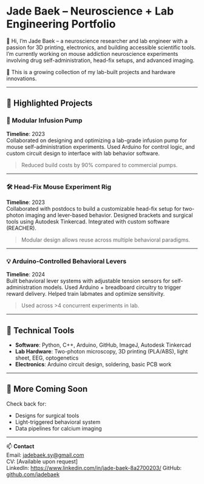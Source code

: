# Jade Baek – Neuroscience + Lab Engineering Portfolio

👋 Hi, I’m Jade Baek – a neuroscience researcher and lab engineer with a passion for 3D printing, electronics, and building accessible scientific tools. I’m currently working on mouse addiction neuroscience experiments involving drug self-administration, head-fix setups, and advanced imaging.

🔧 This is a growing collection of my lab-built projects and hardware innovations.

---

## 🔬 Highlighted Projects

### 🧪 Modular Infusion Pump
**Timeline**: 2023  
Collaborated on designing and optimizing a lab-grade infusion pump for mouse self-administration experiments. Used Arduino for control logic, and custom circuit design to interface with lab behavior software.

> Reduced build costs by 90% compared to commercial pumps.

---

### 🛠️ Head-Fix Mouse Experiment Rig
**Timeline**: 2023  
Collaborated with postdocs to build a customizable head-fix setup for two-photon imaging and lever-based behavior. Designed brackets and surgical tools using Autodesk Tinkercad. Integrated with custom software (REACHER).

> Modular design allows reuse across multiple behavioral paradigms.

---

### 💡 Arduino-Controlled Behavioral Levers
**Timeline**: 2024  
Built behavioral lever systems with adjustable tension sensors for self-administration models. Used Arduino + breadboard circuitry to trigger reward delivery. Helped train labmates and optimize sensitivity.

> Used across >4 concurrent experiments in lab.

---

## 🧰 Technical Tools
- **Software**: Python, C++, Arduino, GitHub, ImageJ, Autodesk Tinkercad
- **Lab Hardware**: Two-photon microscopy, 3D printing (PLA/ABS), light sheet, EEG, optogenetics
- **Electronics**: Arduino circuit design, soldering, basic PCB work

---

## 🌱 More Coming Soon
Check back for:
- Designs for surgical tools
- Light-triggered behavioral system
- Data pipelines for calcium imaging

---

📫 **Contact**  
Email: jadebaek.sy@gmail.com  
CV: [Available upon request]  
LinkedIn: https://www.linkedin.com/in/jade-baek-8a2700203/
GitHub: [github.com/jadebaek](https://github.com/jadebaek)
